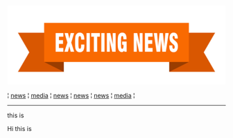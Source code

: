 ![AdobeStock_361356424-107290001](/AdobeStock_361356424-107290001.jpeg)



¦ [news](news.md) ¦ [media](media.md) ¦ [news](news.md) ¦ [news](news.md) ¦ [news](news.md) ¦ [media](media.md) ¦

---
this is

Hi this is 